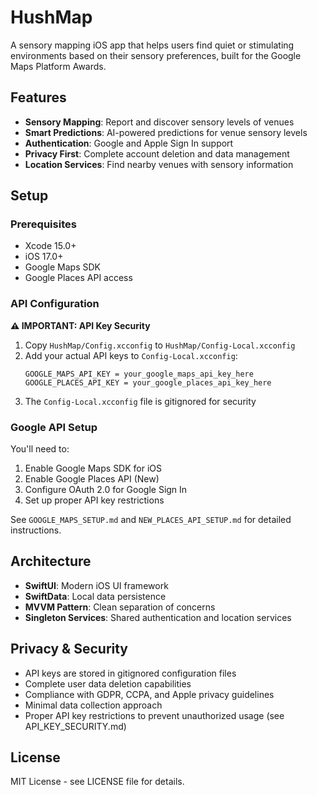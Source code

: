 # HushMap

A sensory mapping iOS app that helps users find quiet or stimulating environments based on their sensory preferences, built for the Google Maps Platform Awards.

## Features

- **Sensory Mapping**: Report and discover sensory levels of venues
- **Smart Predictions**: AI-powered predictions for venue sensory levels
- **Authentication**: Google and Apple Sign In support
- **Privacy First**: Complete account deletion and data management
- **Location Services**: Find nearby venues with sensory information

## Setup

### Prerequisites

- Xcode 15.0+
- iOS 17.0+
- Google Maps SDK
- Google Places API access

### API Configuration

**⚠️ IMPORTANT: API Key Security**

1. Copy `HushMap/Config.xcconfig` to `HushMap/Config-Local.xcconfig`
2. Add your actual API keys to `Config-Local.xcconfig`:
   ```
   GOOGLE_MAPS_API_KEY = your_google_maps_api_key_here
   GOOGLE_PLACES_API_KEY = your_google_places_api_key_here
   ```
3. The `Config-Local.xcconfig` file is gitignored for security

### Google API Setup

You'll need to:
1. Enable Google Maps SDK for iOS
2. Enable Google Places API (New)
3. Configure OAuth 2.0 for Google Sign In
4. Set up proper API key restrictions

See `GOOGLE_MAPS_SETUP.md` and `NEW_PLACES_API_SETUP.md` for detailed instructions.

## Architecture

- **SwiftUI**: Modern iOS UI framework
- **SwiftData**: Local data persistence
- **MVVM Pattern**: Clean separation of concerns
- **Singleton Services**: Shared authentication and location services

## Privacy & Security

- API keys are stored in gitignored configuration files
- Complete user data deletion capabilities
- Compliance with GDPR, CCPA, and Apple privacy guidelines
- Minimal data collection approach
- Proper API key restrictions to prevent unauthorized usage (see API_KEY_SECURITY.md)

## License

MIT License - see LICENSE file for details.